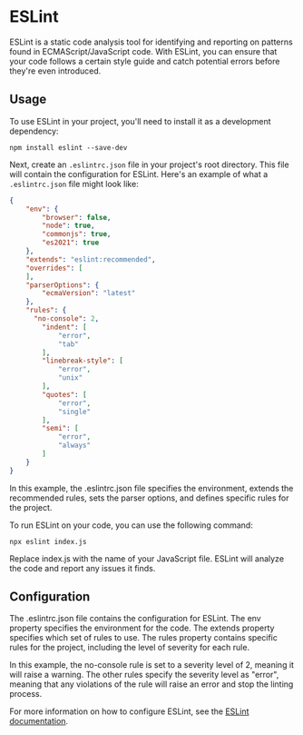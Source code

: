 # ESLint

ESLint is a static code analysis tool for identifying and reporting on patterns found in ECMAScript/JavaScript code. With ESLint, you can ensure that your code follows a certain style guide and catch potential errors before they're even introduced.

## Usage

To use ESLint in your project, you'll need to install it as a development dependency:

`npm install eslint --save-dev`


Next, create an `.eslintrc.json` file in your project's root directory. This file will contain the configuration for ESLint. Here's an example of what a `.eslintrc.json` file might look like:

```json
{
    "env": {
        "browser": false,
        "node": true,
        "commonjs": true,
        "es2021": true
    },
    "extends": "eslint:recommended",
    "overrides": [
    ],
    "parserOptions": {
        "ecmaVersion": "latest"
    },
    "rules": {
      "no-console": 2,
        "indent": [
            "error",
            "tab"
        ],
        "linebreak-style": [
            "error",
            "unix"
        ],
        "quotes": [
            "error",
            "single"
        ],
        "semi": [
            "error",
            "always"
        ]
    }
}
```

In this example, the .eslintrc.json file specifies the environment, extends the recommended rules, sets the parser options, and defines specific rules for the project.

To run ESLint on your code, you can use the following command:

`npx eslint index.js`

Replace index.js with the name of your JavaScript file. ESLint will analyze the code and report any issues it finds.

## Configuration

The .eslintrc.json file contains the configuration for ESLint. The env property specifies the environment for the code. The extends property specifies which set of rules to use. The rules property contains specific rules for the project, including the level of severity for each rule.

In this example, the no-console rule is set to a severity level of 2, meaning it will raise a warning. The other rules specify the severity level as "error", meaning that any violations of the rule will raise an error and stop the linting process.

For more information on how to configure ESLint, see the [ESLint documentation](https://eslint.org/docs/user-guide/configuring).

